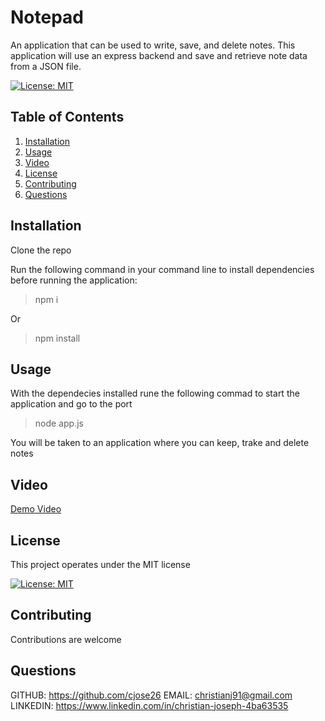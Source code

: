 # Notepad
An application that can be used to write, save, and delete notes. This application will use an express backend and save and retrieve note data from a JSON file.
  
  [![License: MIT](https://img.shields.io/badge/License-MIT-yellow.svg)](https://opensource.org/licenses/MIT)
  
  
  ## Table of Contents
  1. [Installation](#Installation)
  2. [Usage](#Usage)
  3. [Video](#Video)
  4. [License](#License)
  5. [Contributing](#Contributing)
  6. [Questions](#Questions)
  
  ## Installation 
  Clone the repo
  
  Run the following command in your command line to install dependencies before running the application:
  
  > npm i
  
  Or
  
  > npm install
  
  
  ## Usage
  With the dependecies installed rune the following commad to start the application and go to the port
  
  > node app.js 
   
  You will be taken to an application where you can keep, trake and delete notes 
  
  ## Video
  
  <a href="https://drive.google.com/file/d/1rUfmRnMYpxkrv77ItX0QaU2bc7qVx7BZ/view">Demo Video</a>
  
 
  
  ## License
  This project operates under the MIT license
  
  [![License: MIT](https://img.shields.io/badge/License-MIT-yellow.svg)](https://opensource.org/licenses/MIT)
  
  ## Contributing 
  Contributions are welcome
  
  ## Questions
  
  GITHUB: https://github.com/cjose26
  EMAIL: christianj91@gmail.com
  LINKEDIN: https://www.linkedin.com/in/christian-joseph-4ba63535
  
